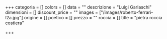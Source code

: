 +++
categoria = []
colors = []
data = ""
descrizione = "Luigi Garlaschi"
dimensioni = []
discount_price = ""
images = ["/images/roberto-ferrari-l2a.jpg"]
origine = []
poetico = []
prezzo = ""
roccia = []
title = "pietra roccia costiera"

+++
